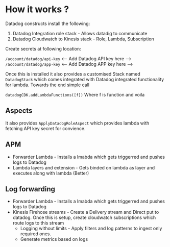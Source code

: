 # How it works ?

Datadog constructs install the following:

1. Datadog Integration role stack - Allows datadig to communicate
2. Datadog Cloudwatch to Kinesis stack - Role, Lambda, Subscription

Create secrets at following location:

`/account/datadog/api-key`  <-- Add Datadog API key here -->
`/account/datadog/app-key`  <-- Add Datadog APP key here -->

Once this is installed it also provides a customised Stack named `DatadogStack` which comes integrated with Datadog integrated functionality for lambda. Towards the end simple call

`datadogCDK.addLambdaFunctions([f])` Where f is function and voila

## Aspects

It also provides `ApplyDatadogRoleAspect` which provides lambda with fetching API key secret for convience.

## APM

- Forwarder Lambda - Installs a lmabda which gets triggerred and pushes logs to Datadog
- Lambda layers and extension - Gets binded on lambda as layer and executes along with lambda (Better)

## Log forwarding

- Forwarder Lambda - Installs a lmabda which gets triggerred and pushes logs to Datadog
- Kinesis Firehose streams - Create a Delivery stream and Direct put to datadog.
    Once this is setup, create cloudwatch subscriptions which route logs to this stream
    - Logging without limits - Apply filters and log patterns to ingest only required ones.
    - Generate metrics based on logs